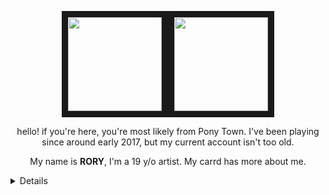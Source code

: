 <p align="center">
<img src="https://file.garden/Zdu77rwq23DtX9qX/pony-town-really%20weird%20cat-boop-blinking-padded-4x%20(2).gif" width="150" height="150" border="10"/ ><img src="https://file.garden/Zdu77rwq23DtX9qX/pony-town-%F0%9F%8C%A0%20af_%20nojoki-boop-blinking-padded-toy104-4x.gif" width="150" height="150" border="10"/ >
</p>
<p align="center">
hello! if you're here, you're most likely from Pony Town. I've been playing since around early 2017, but my current account isn't too old.
<p align="center">
My name is <b>RORY</b>, I'm a 19 y/o artist.
My carrd has more about me.
</p>

<p align="center"><details>
  <center><summary>PONY TOWN INFO</summary></center>
  <p><center>I'm usually with friends on PT, or with the Dungeon Meshi fandom on 18+, who happen to overlap basically 100%. I'm open to making new friends, so feel free to pester me! I recognize people usually by whatever pony I met them as first, so forgive me if I'm blind as hell.</center></p>
  <p>I try to be as friendly as possible and talk to whoever I find interesting! I tend to talk to a lot of people on there now, so keeping up with multiple conversations at once has become very hard. I don't mean to ignore anyone :') I also sit off-tab often. Not sure why, if I'm being honest.</p>
  <p>I don't really have a BYI or DNI thing other people have. As long as you're respectful I don't have an issue with you. It feels almost crazy to say this for a game bio, but I hold very progressive beliefs, so if that's something you're against, I guess it just isn't meant to be 😅. I do have to say I am strictly <b>against</b> proship/profiction and the likes, since that seems to be all too common for some reason and I'd rather just let it be known immediately LOL<p>
  <p>On a similar note, although I'm 19, I will try to steer away from any NSFW related topics. I'm okay with one-off jokes and the what, but otherwise, I will just not engage in it if it continues. If you're a friend over 18 reading this, that doesn't apply, go ahead and be freaks. Anyway, I don't mean to be a priss, it's just not something I necessarily like to talk about. I won't hide or block for that unless it keeps being targetted towards me or a friend who dislikes it.</p>
  <p>Either way, I am not one to make a big deal of something, and writing this out has made me feel very online! I don't know how to feel about that!</p>
<center></details></center>
<p align="center">
